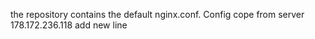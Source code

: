 the repository contains the default nginx.conf. Config cope from server 178.172.236.118
add new line


